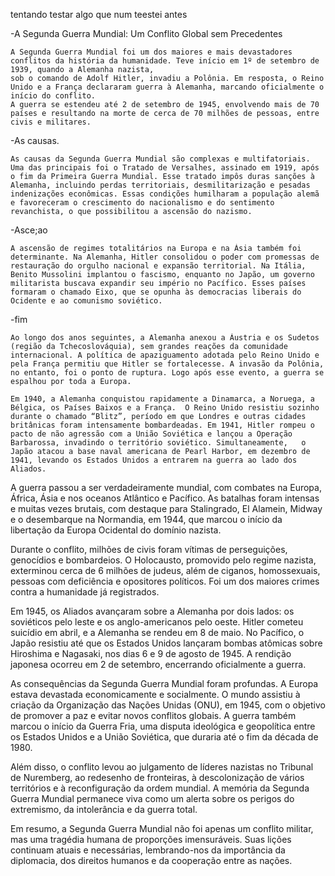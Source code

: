 tentando testar algo que num teestei antes

-A Segunda Guerra Mundial: Um Conflito Global sem Precedentes

    A Segunda Guerra Mundial foi um dos maiores e mais devastadores conflitos da história da humanidade. Teve início em 1º de setembro de 1939, quando a Alemanha nazista, 
    sob o comando de Adolf Hitler, invadiu a Polônia. Em resposta, o Reino Unido e a França declararam guerra à Alemanha, marcando oficialmente o início do conflito. 
    A guerra se estendeu até 2 de setembro de 1945, envolvendo mais de 70 países e resultando na morte de cerca de 70 milhões de pessoas, entre civis e militares.

-As causas.

    As causas da Segunda Guerra Mundial são complexas e multifatoriais. Uma das principais foi o Tratado de Versalhes, assinado em 1919, após o fim da Primeira Guerra Mundial. Esse tratado impôs duras sanções à Alemanha, incluindo perdas territoriais, desmilitarização e pesadas indenizações econômicas. Essas condições humilharam a população alemã e favoreceram o crescimento do nacionalismo e do sentimento revanchista, o que possibilitou a ascensão do nazismo.

-Asce;ao

    A ascensão de regimes totalitários na Europa e na Ásia também foi determinante. Na Alemanha, Hitler consolidou o poder com promessas de restauração do orgulho nacional e expansão territorial. Na Itália, Benito Mussolini implantou o fascismo, enquanto no Japão, um governo militarista buscava expandir seu império no Pacífico. Esses países formaram o chamado Eixo, que se opunha às democracias liberais do Ocidente e ao comunismo soviético.

-fim

    Ao longo dos anos seguintes, a Alemanha anexou a Áustria e os Sudetos (região da Tchecoslováquia), sem grandes reações da comunidade internacional. A política de apaziguamento adotada pelo Reino Unido e pela França permitiu que Hitler se fortalecesse. A invasão da Polônia, no entanto, foi o ponto de ruptura. Logo após esse evento, a guerra se espalhou por toda a Europa.

    Em 1940, a Alemanha conquistou rapidamente a Dinamarca, a Noruega, a Bélgica, os Países Baixos e a França.  O Reino Unido resistiu sozinho durante o chamado “Blitz”, período em que Londres e outras cidades britânicas foram intensamente bombardeadas. Em 1941, Hitler rompeu o pacto de não agressão com a União Soviética e lançou a Operação Barbarossa, invadindo o território soviético. Simultaneamente,   o Japão atacou a base naval americana de Pearl Harbor, em dezembro de 1941, levando os Estados Unidos a entrarem na guerra ao lado dos Aliados.

A guerra passou a ser verdadeiramente mundial, com combates na Europa, África, Ásia e nos oceanos Atlântico e Pacífico. As batalhas foram intensas e muitas vezes brutais, com destaque para Stalingrado, El Alamein, Midway e o desembarque na Normandia, em 1944, que marcou o início da libertação da Europa Ocidental do domínio nazista.

Durante o conflito, milhões de civis foram vítimas de perseguições, genocídios e bombardeios. O Holocausto, promovido pelo regime nazista, exterminou cerca de 6 milhões de judeus, além de ciganos, homossexuais, pessoas com deficiência e opositores políticos. Foi um dos maiores crimes contra a humanidade já registrados.

Em 1945, os Aliados avançaram sobre a Alemanha por dois lados: os soviéticos pelo leste e os anglo-americanos pelo oeste. Hitler cometeu suicídio em abril, e a Alemanha se rendeu em 8 de maio. No Pacífico, o Japão resistiu até que os Estados Unidos lançaram bombas atômicas sobre Hiroshima e Nagasaki, nos dias 6 e 9 de agosto de 1945. A rendição japonesa ocorreu em 2 de setembro, encerrando oficialmente a guerra.

As consequências da Segunda Guerra Mundial foram profundas. A Europa estava devastada economicamente e socialmente. O mundo assistiu à criação da Organização das Nações Unidas (ONU), em 1945, com o objetivo de promover a paz e evitar novos conflitos globais. A guerra também marcou o início da Guerra Fria, uma disputa ideológica e geopolítica entre os Estados Unidos e a União Soviética, que duraria até o fim da década de 1980.

Além disso, o conflito levou ao julgamento de líderes nazistas no Tribunal de Nuremberg, ao redesenho de fronteiras, à descolonização de vários territórios e à reconfiguração da ordem mundial. A memória da Segunda Guerra Mundial permanece viva como um alerta sobre os perigos do extremismo, da intolerância e da guerra total.

Em resumo, a Segunda Guerra Mundial não foi apenas um conflito militar, mas uma tragédia humana de proporções imensuráveis. Suas lições continuam atuais e necessárias, lembrando-nos da importância da diplomacia, dos direitos humanos e da cooperação entre as nações.